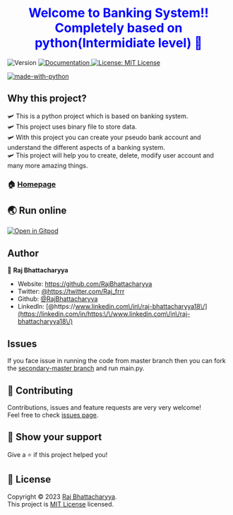 <h1 align="center" style="color:blue;">
<b>Welcome to Banking System!!</b>
<br>
Completely based on python(Intermidiate level) 👋
</h1>
<p>
  <img alt="Version" src="https://img.shields.io/badge/version-0.1.0-blue.svg?cacheSeconds=2592000" />
  <a href="https://github.com/RajBhattacharyya/Python-banking-project" target="_blank">
    <img alt="Documentation" src="https://img.shields.io/badge/documentation-yes-brightgreen.svg" />
  </a>
  <a href="https://github.com/RajBhattacharyya/Python-banking-project/blob/master/license" target="_blank">
    <img alt="License: MIT License" src="https://img.shields.io/badge/License-MIT License-yellow.svg" />
  </a>
</p>

[![made-with-python](https://ForTheBadge.com/images/badges/made-with-python.svg)](https://www.python.org/)

## Why this project?

🛩️ This is a python project which is based on banking system. <br>
🛩️ This project uses binary file to store data. <br>
🛩️ With this project you can create your pseudo bank account and understand the different aspects of a banking system. <br>
🛩️ This project will help you to create, delete, modify user account and many more amazing things. <br>

### 🏠 [Homepage](https://github.com/RajBhattacharyya/Python-banking-project)

## 🌏 Run online

[![Open in Gitpod](https://gitpod.io/button/open-in-gitpod.svg)](https://gitpod.io/?editor=code#https://github.com/RajBhattacharyya/Python-banking-project)


## Author

👤 **Raj Bhattacharyya**

* Website: https://github.com/RajBhattacharyya
* Twitter: [@https:\/\/twitter.com\/Raj\_frrr](https://twitter.com/https:\/\/twitter.com\/Raj\_frrr)
* Github: [@RajBhattacharyya](https://github.com/RajBhattacharyya)
* LinkedIn: [@https:\/\/www.linkedin.com\/in\/raj-bhattacharyya18\/](https://linkedin.com/in/https:\/\/www.linkedin.com\/in\/raj-bhattacharyya18\/)

## Issues

If you face issue in running the code from master branch then you can fork the [secondary-master branch](https://github.com/RajBhattacharyya/Python-banking-project/tree/secondary-master) and run main.py.

## 🤝 Contributing

Contributions, issues and feature requests are very very welcome!<br />Feel free to check [issues page](https://github.com/RajBhattacharyya/Python-banking-project/issues). 

## 🤝 Show your support

Give a ⭐️ if this project helped you!

## 📝 License

Copyright © 2023 [Raj Bhattacharyya](https://github.com/RajBhattacharyya).<br />
This project is [MIT License](https://github.com/RajBhattacharyya/Python-banking-project/blob/master/license) licensed.
